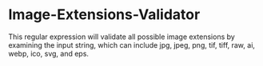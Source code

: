 # Image-Extensions-Validator
This regular expression will validate all possible image extensions by examining the input string, which can include jpg, jpeg, png, tif, tiff, raw, ai, webp, ico, svg, and eps.
